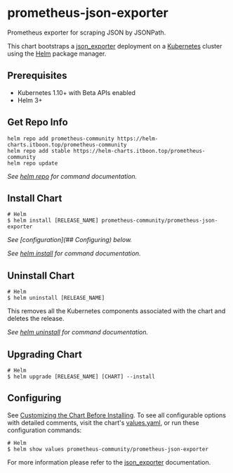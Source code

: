 # prometheus-json-exporter
Prometheus exporter for scraping JSON by JSONPath.

This chart bootstraps a [json_exporter](https://github.com/prometheus-community/json_exporter) deployment on a [Kubernetes](http://kubernetes.io) cluster using the [Helm](https://helm.sh) package manager.

## Prerequisites

- Kubernetes 1.10+ with Beta APIs enabled
- Helm 3+

## Get Repo Info

```console
helm repo add prometheus-community https://helm-charts.itboon.top/prometheus-community
helm repo add stable https://helm-charts.itboon.top/prometheus-community
helm repo update
```

_See [helm repo](https://helm.sh/docs/helm/helm_repo/) for command documentation._

## Install Chart

```console
# Helm
$ helm install [RELEASE_NAME] prometheus-community/prometheus-json-exporter
```
_See [configuration](## Configuring) below._

_See [helm install](https://helm.sh/docs/helm/helm_install/) for command documentation._

## Uninstall Chart

```console
# Helm
$ helm uninstall [RELEASE_NAME]
```

This removes all the Kubernetes components associated with the chart and deletes the release.

_See [helm uninstall](https://helm.sh/docs/helm/helm_uninstall/) for command documentation._

## Upgrading Chart

```console
# Helm
$ helm upgrade [RELEASE_NAME] [CHART] --install
```

## Configuring

See [Customizing the Chart Before Installing](https://helm.sh/docs/intro/using_helm/#customizing-the-chart-before-installing). To see all configurable options with detailed comments, visit the chart's [values.yaml](./values.yaml), or run these configuration commands:

```console
# Helm
$ helm show values prometheus-community/prometheus-json-exporter
```

For more information please refer to the [json_exporter](https://github.com/prometheus-community/json_exporter) documentation.